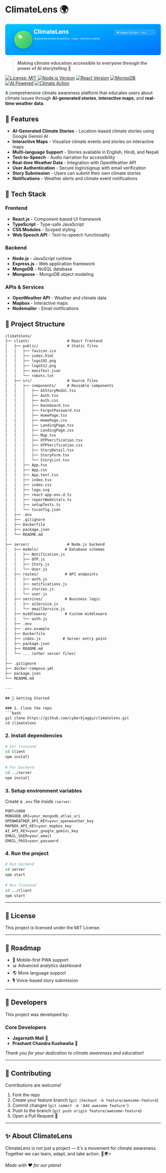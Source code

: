 
# ClimateLens 🌍

<!-- Banner -->
![ClimateLens Banner](./banner.svg)

> **Making climate education accessible to everyone through the power of AI storytelling** 🌱

[![License: MIT](https://img.shields.io/badge/License-MIT-yellow.svg)](https://opensource.org/licenses/MIT)
[![Node.js Version](https://img.shields.io/badge/node-%3E%3D16.0.0-brightgreen)](https://nodejs.org/)
[![React Version](https://img.shields.io/badge/react-%5E18.0.0-blue)](https://reactjs.org/)
[![MongoDB](https://img.shields.io/badge/MongoDB-Atlas-green)](https://www.mongodb.com/atlas)
[![AI Powered](https://img.shields.io/badge/AI-Google%20Gemini-orange)](https://ai.google.dev/)
[![Climate Action](https://img.shields.io/badge/Climate-Action-brightgreen)](https://sdgs.un.org/goals/goal13)

A comprehensive climate awareness platform that educates users about climate issues through **AI-generated stories**, **interactive maps**, and **real-time weather data**.

## 🌟 Features

- **AI-Generated Climate Stories** - Location-based climate stories using Google Gemini AI
- **Interactive Maps** - Visualize climate events and stories on interactive maps
- **Multi-language Support** - Stories available in English, Hindi, and Nepali
- **Text-to-Speech** - Audio narration for accessibility
- **Real-time Weather Data** - Integration with OpenWeather API
- **User Authentication** - Secure login/signup with email verification
- **Story Submission** - Users can submit their own climate stories
- **Notifications** - Weather alerts and climate event notifications

## 🚀 Tech Stack

### Frontend
- **React.js** - Component-based UI framework
- **TypeScript** - Type-safe JavaScript
- **CSS Modules** - Scoped styling
- **Web Speech API** - Text-to-speech functionality

### Backend
- **Node.js** - JavaScript runtime
- **Express.js** - Web application framework
- **MongoDB** - NoSQL database
- **Mongoose** - MongoDB object modeling

### APIs & Services
- **OpenWeather API** - Weather and climate data
- **Mapbox** - Interactive maps
- **Nodemailer** - Email notifications


## 📁 Project Structure

```
climatelens/
├── client/                 # React frontend
│   ├── public/             # Static files
│   │   ├── favicon.ico
│   │   ├── index.html
│   │   ├── logo192.png
│   │   ├── logo512.png
│   │   ├── manifest.json
│   │   └── robots.txt
│   ├── src/                # Source files
│   │   ├── components/     # Reusable components
│   │   │   ├── AIStoryModal.tsx
│   │   │   ├── Auth.tsx
│   │   │   ├── Auth.css
│   │   │   ├── Dashboard.tsx
│   │   │   ├── ForgotPassword.tsx
│   │   │   ├── HomePage.tsx
│   │   │   ├── HomePage.css
│   │   │   ├── LandingPage.tsx
│   │   │   ├── LandingPage.css
│   │   │   ├── Map.tsx
│   │   │   ├── OTPVerification.tsx
│   │   │   ├── OTPVerification.css
│   │   │   ├── StoryDetail.tsx
│   │   │   ├── StoryForm.tsx
│   │   │   └── StoryList.tsx
│   │   ├── App.tsx
│   │   ├── App.css
│   │   ├── App.test.tsx
│   │   ├── index.tsx
│   │   ├── index.css
│   │   ├── logo.svg
│   │   ├── react-app-env.d.ts
│   │   ├── reportWebVitals.ts
│   │   ├── setupTests.ts
│   │   └── tsconfig.json
│   ├── .env
│   ├── .gitignore
│   ├── Dockerfile
│   ├── package.json
│   └── README.md
│
├── server/                 # Node.js backend
│   ├── models/            # Database schemas
│   │   ├── Notification.js
│   │   ├── OTP.js
│   │   ├── Story.js
│   │   └── User.js
│   ├── routes/            # API endpoints
│   │   ├── auth.js
│   │   ├── notifications.js
│   │   ├── stories.js
│   │   └── user.js
│   ├── services/          # Business logic
│   │   ├── aiService.js
│   │   └── emailService.js
│   ├── middleware/        # Custom middleware
│   │   └── auth.js
│   ├── .env
│   ├── .env.example
│   ├── Dockerfile
│   ├── index.js          # Server entry point
│   ├── package.json
│   ├── README.md
│   └── ... (other server files)
│
├── .gitignore
├── docker-compose.yml
├── package.json
└── README.md

---

## 🚀 Getting Started

### 1. Clone the repo
```bash
git clone https://github.com/cyberXjaggu/climatelens.git
cd climatelens
```

### 2. Install dependencies
```bash
# For frontend
cd client
npm install

# For backend
cd ../server
npm install
```

### 3. Setup environment variables
Create a `.env` file inside `/server`:
```env
PORT=5000
MONGODB_URI=your_mongodb_atlas_uri
OPENWEATHER_API_KEY=your_openweather_key
MAPBOX_API_KEY=your_mapbox_key
AI_API_KEY=your_google_gemini_key
EMAIL_USER=your_email
EMAIL_PASS=your_password
```

### 4. Run the project
```bash
# Run backend
cd server
npm start

# Run frontend
cd ../client
npm start
```

---

## 📜 License
This project is licensed under the MIT License.

---

## 🔮 Roadmap
- 📱 Mobile-first PWA support
- 📊 Advanced analytics dashboard
- 🌎 More language support
- 🎙️ Voice-based story submission

---

## 👥 Developers

This project was developed by:

### **Core Developers**
- **Jagarnath Mali** 🎯
- **Prashant Chandra Kushwaha** 🚀

*Thank you for your dedication to climate awareness and education!*

---

## 👐 Contributing
Contributions are welcome!
1. Fork the repo
2. Create your feature branch (`git checkout -b feature/awesome-feature`)
3. Commit changes (`git commit -m 'Add awesome feature'`)
4. Push to the branch (`git push origin feature/awesome-feature`)
5. Open a Pull Request 🎉

---

## ✨ About ClimateLens

ClimateLens is not just a project — it's a movement for climate awareness. Together we can learn, adapt, and take action. 🌱🌍⚡

*Made with ❤️ for our planet*
```